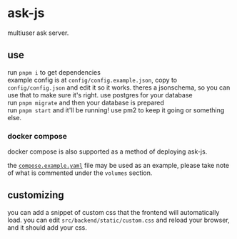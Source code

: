 # ask-js

multiuser ask server.

## use

run `pnpm i` to get dependencies\
example config is at `config/config.example.json`, copy to `config/config.json` and edit it so it works. theres a jsonschema, so you can use that to make sure it's right. use postgres for your database\
run `pnpm migrate` and then your database is prepared\
run `pnpm start` and it'll be running! use pm2 to keep it going or something else.

### docker compose
docker compose is also supported as a method of deploying ask-js.

the [`compose.example.yaml`](./compose.example.yaml) file may be used as an example, please take note of what is commented under the `volumes` section.

## customizing

you can add a snippet of custom css that the frontend will automatically load. you can edit `src/backend/static/custom.css` and reload your browser, and it should add your css.
